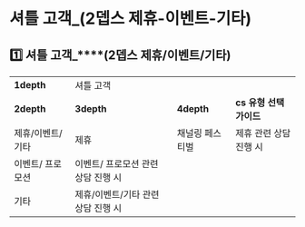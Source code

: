 # 셔틀 고객_(2뎁스 제휴-이벤트-기타)

**1️⃣ 셔틀 고객\_****(2뎁스 제휴/이벤트/기타)**
----------------------------------

|  |  |  |  |
| --- | --- | --- | --- |
| **1depth** | 셔틀 고객 | | |
| **2depth** | **3depth** | **4depth** | **cs 유형 선택 가이드** |
| 제휴/이벤트/기타 | 제휴 | 채널링 페스티벌 | 제휴 관련 상담 진행 시 |
| 이벤트/ 프로모션 | 이벤트/ 프로모션 관련 상담 진행 시 |
| 기타 | 제휴/이벤트/기타 관련 상담 진행 시 |